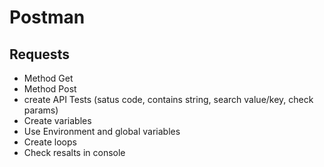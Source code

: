 # Postman
## Requests ##
+ Method Get
+ Method Post
+ create API Tests (satus code, contains string, search value/key, check params) 
+ Create variables 
+ Use Environment and global variables
+ Create loops
+ Check resalts in console
